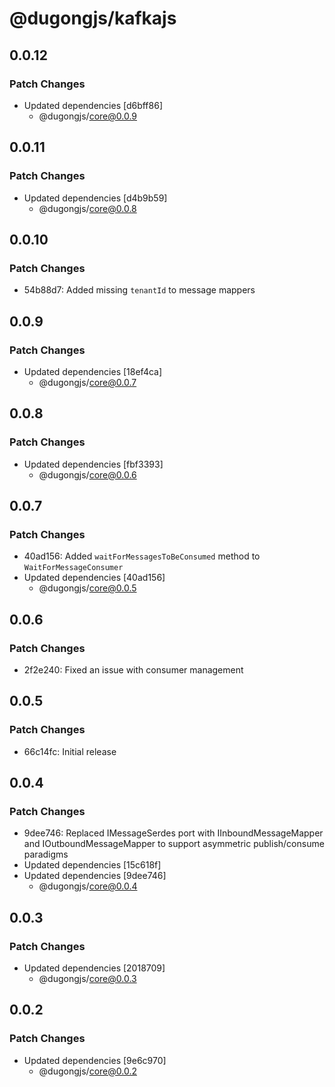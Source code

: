 # @dugongjs/kafkajs

## 0.0.12

### Patch Changes

- Updated dependencies [d6bff86]
    - @dugongjs/core@0.0.9

## 0.0.11

### Patch Changes

- Updated dependencies [d4b9b59]
    - @dugongjs/core@0.0.8

## 0.0.10

### Patch Changes

- 54b88d7: Added missing `tenantId` to message mappers

## 0.0.9

### Patch Changes

- Updated dependencies [18ef4ca]
    - @dugongjs/core@0.0.7

## 0.0.8

### Patch Changes

- Updated dependencies [fbf3393]
    - @dugongjs/core@0.0.6

## 0.0.7

### Patch Changes

- 40ad156: Added `waitForMessagesToBeConsumed` method to `WaitForMessageConsumer`
- Updated dependencies [40ad156]
    - @dugongjs/core@0.0.5

## 0.0.6

### Patch Changes

- 2f2e240: Fixed an issue with consumer management

## 0.0.5

### Patch Changes

- 66c14fc: Initial release

## 0.0.4

### Patch Changes

- 9dee746: Replaced IMessageSerdes port with IInboundMessageMapper and IOutboundMessageMapper to support asymmetric publish/consume paradigms
- Updated dependencies [15c618f]
- Updated dependencies [9dee746]
    - @dugongjs/core@0.0.4

## 0.0.3

### Patch Changes

- Updated dependencies [2018709]
    - @dugongjs/core@0.0.3

## 0.0.2

### Patch Changes

- Updated dependencies [9e6c970]
    - @dugongjs/core@0.0.2
